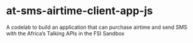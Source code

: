 # at-sms-airtime-client-app-js
A codelab to build an application that can purchase airtime and send SMS with the Africa’s Talking APIs in the FSI Sandbox
